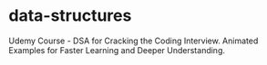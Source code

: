 # data-structures

Udemy Course - DSA for Cracking the Coding Interview. Animated Examples for Faster Learning and Deeper Understanding.
